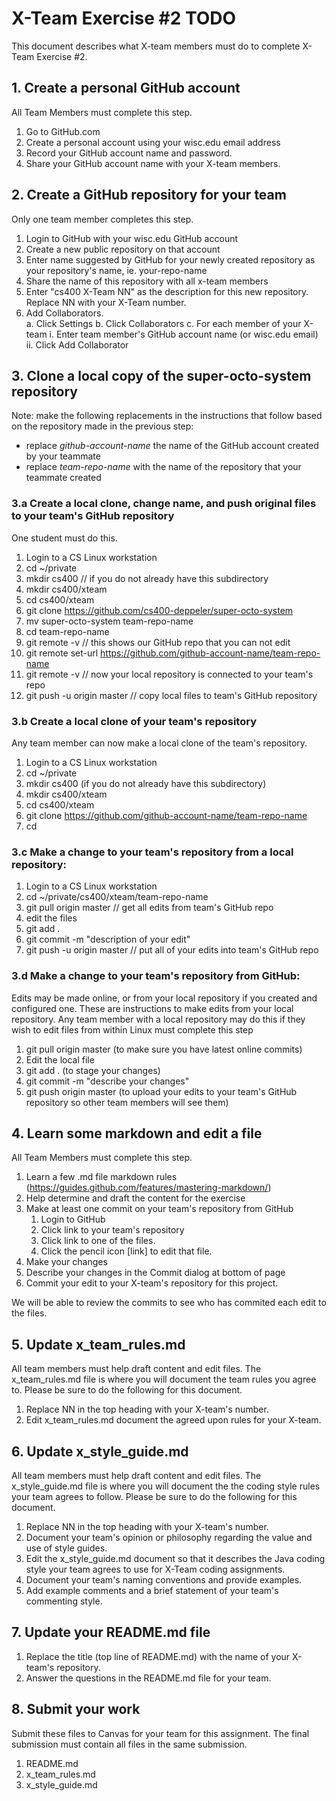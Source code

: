 # X-Team Exercise #2 TODO

This document describes what X-team members must do to complete X-Team Exercise #2.  

## 1. Create a personal GitHub account

All Team Members must complete this step.

  1. Go to GitHub.com
  2. Create a personal account using your wisc.edu email address
  3. Record your GitHub account name and password.
  4. Share your GitHub account name with your X-team members.

## 2. Create a GitHub repository for your team

Only one team member completes this step.

  1. Login to GitHub with your wisc.edu GitHub account
  2. Create a new public repository on that account
  3. Enter name suggested by GitHub for your newly created repository as your repository's name, ie.  your-repo-name
  4. Share the name of this repository with all x-team members
  5. Enter "cs400 X-Team NN" as the description for this new repository.  Replace NN with your X-Team number.
  6. Add Collaborators.  
     a. Click Settings
     b. Click Collaborators
     c. For each member of your X-team
        i. Enter team member's GitHub account name (or wisc.edu email)
        ii. Click Add Collaborator

## 3. Clone a local copy of the super-octo-system repository

Note: make the following replacements in the instructions that follow based on the repository made in the previous step:

* replace _github-account-name_ the name of the GitHub account created by your teammate
* replace _team-repo-name_ with the name of the repository that your teammate created

### 3.a Create a local clone, change name, and push original files to your team's GitHub repository

One student must do this. 

   1. Login to a CS Linux workstation
   2. cd ~/private
   3. mkdir cs400                         // if you do not already have this subdirectory
   4. mkdir cs400/xteam
   5. cd cs400/xteam
   6. git clone https://github.com/cs400-deppeler/super-octo-system
   7. mv super-octo-system team-repo-name
   8. cd team-repo-name
   9. git remote -v                        // this shows our GitHub repo that you can not edit
   10. git remote set-url https://github.com/github-account-name/team-repo-name
   11. git remote -v                        // now your local repository is connected to your team's repo
   12. git push -u origin master           // copy local files to team's GitHub repository
      
### 3.b Create a local clone of your team's repository

Any team member can now make a local clone of the team's repository.

   1. Login to a CS Linux workstation
   2. cd ~/private
   3. mkdir cs400 (if you do not already have this subdirectory)
   4. mkdir cs400/xteam
   5. cd cs400/xteam
   6. git clone https://github.com/github-account-name/team-repo-name   
   7. cd <team-repo-name>

### 3.c Make a change to your team's repository from a local repository:

   1. Login to a CS Linux workstation
   2. cd ~/private/cs400/xteam/team-repo-name
   3. git pull origin master                       // get all edits from team's GitHub repo
   4. edit the files
   5. git add .
   6. git commit -m "description of your edit"
   7. git push -u origin master                    // put all of your edits into team's GitHub repo

### 3.d Make a change to your team's repository from GitHub:

Edits may be made online, or from your local repository if you created and configured one. 
These are instructions to make edits from your local repository.
Any team member with a local repository may do this if they wish to edit files from within Linux must complete this step

   1. git pull origin master (to make sure you have latest online commits)
   2. Edit the local file
   3. git add .   (to stage your changes)
   4. git commit -m "describe your changes"
   5. git push origin master   (to upload your edits to your team's GitHub repository so other team members will see them)   

## 4. Learn some markdown and edit a file

All Team Members must complete this step.

  1. Learn a few .md file markdown rules (https://guides.github.com/features/mastering-markdown/)
  2. Help determine and draft the content for the exercise
  3. Make at least one commit on your team's repository from GitHub
     1. Login to GitHub
     2. Click link to your team's repository
     3. Click link to one of the files.
     4. Click the pencil icon [link] to edit that file.
  6. Make your changes
  7. Describe your changes in the Commit dialog at bottom of page
  8. Commit your edit to your X-team's repository for this project.

We will be able to review the commits to see who has commited each edit to the files.

## 5. Update x_team_rules.md

All team members must help draft content and edit files.  The x_team_rules.md file is where you will document the team rules you agree to.  Please be sure to do the following for this document.

1. Replace NN in the top heading with your X-team's number.
2. Edit x_team_rules.md document the agreed upon rules for your X-team.

## 6. Update x_style_guide.md

All team members must help draft content and edit files.  The x_style_guide.md file is where you will document the the coding style rules your team agrees to follow.  Please be sure to do the following for this document.

1. Replace NN in the top heading with your X-team's number.
2. Document your team's opinion or philosophy regarding the value and use of style guides.
3. Edit the x_style_guide.md document so that it describes the Java coding style your team agrees to use for X-Team coding assignments.
4. Document your team's naming conventions and provide examples.
5. Add example comments and a brief statement of your team's commenting style.

## 7. Update your README.md file

1. Replace the title (top line of README.md) with the name of your X-team's repository.
2. Answer the questions in the README.md file for your team.

## 8. Submit your work

Submit these files to Canvas for your team for this assignment.   The final submission must contain all files in the same submission.

1. README.md
2. x_team_rules.md
3. x_style_guide.md
  
  
